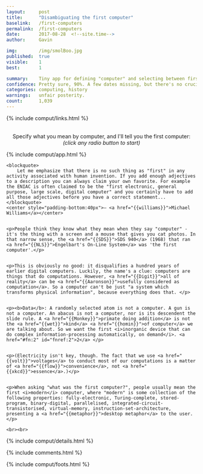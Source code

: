 ```yaml
---
layout:     post
title:      "Disambiguating the first computer"
baselink:   /first-computers
permalink:  /first-computers
date:       2017-08-28  <!--site.time-->
author:     Gavin

img:        /img/smolBoo.jpg
published:	true
visible: 	1
best:		1

summary:    Tiny app for defining "computer" and selecting between first computers.
confidence:	Pretty sure, 90%. A few dates missing, but there's no crucial overlaps AFAIK.
categories: computing, history
warnings:	unfair posterity.
count:		1,039
---
```


{%	include comput/links.html	%} 

<center><br>Specify what you mean by computer, and I'll tell you the first computer: <br><i>(click any radio button to start)</i>	</center>


{%	include comput/app.html		%}


<div class="mySchtick">

	<blockquote>
		Let me emphasize that there is no such thing as "first" in any activity associated with human invention. If you add enough adjectives to a description you can always claim your own favorite. For example the ENIAC is often claimed to be the "first electronic, general purpose, large scale, digital computer" and you certainly have to add all those adjectives before you have a correct statement... 
	</blockquote>
	<center style="padding-bottom:40px">– <a href="{{williams}}">Michael Williams</a></center>


	<p>People think they know what they mean when they say "computer" - it's the thing with a screen and a mouse that gives you cat photos. In that narrow sense, the <a href="{{SDS}}">SDS 940</a> (1968) that ran <a href="{{NLS}}">Engelbart's On-Line System</a> was 'the first computer'.</p>


	<p>This is obviously no good: it disqualifies a hundred years of earlier digital computers. Luckily, the name's a clue: computers are things that do computations. However, <a href="{{Digit}}">all of reality</a> can be <a href="{{Aaronson}}">usefully considered as computation</a>. So a computer can't be just "a system which transforms physical information", because everything does that. </p>


	<p><b>Data</b>: A randomly selected atom is not a computer. A gun is not a computer. An abacus is not a computer, nor is its descendent the slide rule. A <a href="{{Monkey}}">primate doing addition</a> is not the <a href="{{wet}}">kind</a> <a href="{{homin}}">of computer</a> we are talking about. So we want the first <i>inorganic device that can do complex information-processing automatically, on demand</i>. <a href="#fn:2" id="fnref:2">2</a> </p>


	<p>(Electricity isn't key, though. The fact that we use <a href="{{volt}}">voltages</a> to conduct most of our computations is a matter of <a href="{{flow}}">convenience</a>, not <a href="{{xkcd}}">essence</a>.)</p>


	<p>When asking "what was the first computer?", people usually mean the first <i>modern</i> computer, where "modern" is some collection of the following properties: fully-electronic, Turing-complete, stored-program, binary-digital, parallelised, integrated-circuit-transistorised, virtual-memory, instruction-set-architecture, presenting a <a href="{{metaphor}}">desktop metaphor</a> to the user.</p>

	<br><br>	

</div>

{%	include comput/details.html 	%}

{%  include comments.html 	%}

{%  include comput/foots.html %}

